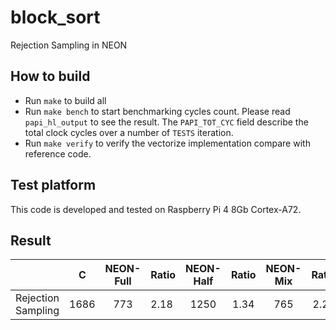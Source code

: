 # block_sort
Rejection Sampling in NEON

## How to build 

- Run `make` to build all 
- Run `make bench` to start benchmarking cycles count. Please read `papi_hl_output` to see the result. The `PAPI_TOT_CYC` field describe the total clock cycles over a number of `TESTS` iteration. 
- Run `make verify` to verify the vectorize implementation compare with reference code. 

## Test platform 

This code is developed and tested on Raspberry Pi 4 8Gb Cortex-A72. 

## Result

|                    |   C  | NEON-Full | Ratio| NEON-Half | Ratio| NEON-Mix | Ratio |
|:------------------:|:----:|:---------:|------|:---------:|:----:|:--------:|:-----:|
| Rejection Sampling | 1686 |    773    | 2.18 |    1250   | 1.34 | 765      |  2.20 |



